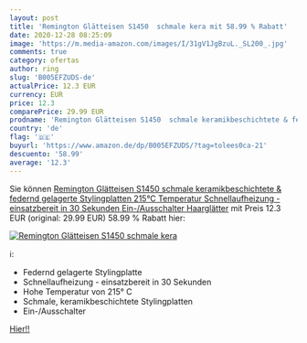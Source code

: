 ```yaml
---
layout: post
title: 'Remington Glätteisen S1450  schmale kera mit 58.99 % Rabatt'
date: 2020-12-28 08:25:09
image: 'https://m.media-amazon.com/images/I/31gV1JgBzuL._SL200_.jpg'
comments: true
category: ofertas
author: ring
slug: 'B005EFZUDS-de'
actualPrice: 12.3 EUR
currency: EUR
price: 12.3
comparePrice: 29.99 EUR
prodname: 'Remington Glätteisen S1450  schmale keramikbeschichtete & federnd gelagerte Stylingplatten  215°C Temperatur  Schnellaufheizung - einsatzbereit in 30 Sekunden  Ein-/Ausschalter  Haarglätter'
country: 'de'
flag: '🇩🇪'
buyurl: 'https://www.amazon.de/dp/B005EFZUDS/?tag=tolees0ca-21'
descuento: '58.99'
average: '12.3'
---
```


Sie können [Remington Glätteisen S1450  schmale keramikbeschichtete & federnd gelagerte Stylingplatten  215°C Temperatur  Schnellaufheizung - einsatzbereit in 30 Sekunden  Ein-/Ausschalter  Haarglätter](https://www.amazon.de/dp/B005EFZUDS/?tag=tolees0ca-21) mit Preis 12.3 EUR (original: 29.99 EUR) 58.99 % Rabatt hier:

[![Remington Glätteisen S1450  schmale kera](https://m.media-amazon.com/images/I/31gV1JgBzuL._SL200_.jpg)](https://www.amazon.de/dp/B005EFZUDS/?tag=tolees0ca-21)

ℹ️:

- Federnd gelagerte Stylingplatte
- Schnellaufheizung - einsatzbereit in 30 Sekunden
- Hohe Temperatur von 215° C
- Schmale, keramikbeschichtete Stylingplatten
- Ein-/Ausschalter

[Hier!!](https://www.amazon.de/dp/B005EFZUDS/?tag=tolees0ca-21)
